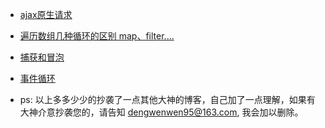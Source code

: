 <!-- * [概况](abstract\SUMMARY.md)
  * [电源管理](abstract\hms_abstract_power.md)
  * [基本信息](abstract\hms_abstract_information.md)
  * [操作系统](abstract\hms_abstract_os.md)
  * [IPMI配置](abstract\hms_abstract_ipmi.md)
  * [时间](abstract\hms_abstract_time.md)
  * [硬件信息定时扫描](abstract\hms_abstract_scan.md) -->
* [ajax原生请求](Ajax.md)
* [遍历数组几种循环的区别 map、filter....](Loop.md)
* [捕获和冒泡](CaptureAndBubble.md)
* [事件循环](EventLoop.md)


*  ps: 以上多多少少的抄袭了一点其他大神的博客，自己加了一点理解，如果有大神介意抄袭您的，请告知 dengwenwen95@163.com, 我会加以删除。